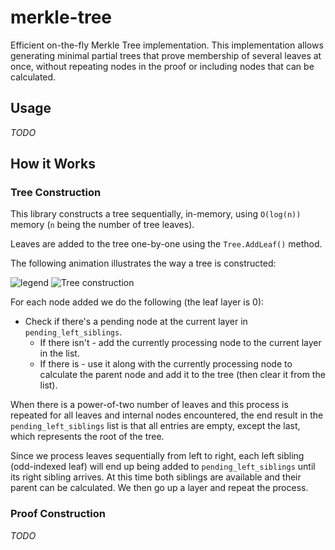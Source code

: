 # merkle-tree
Efficient on-the-fly Merkle Tree implementation. This implementation allows generating minimal partial trees that prove 
membership of several leaves at once, without repeating nodes in the proof or including nodes that can be calculated.

## Usage
_TODO_

## How it Works
### Tree Construction
This library constructs a tree sequentially, in-memory, using `O(log(n))` memory (`n` being the number of tree leaves).

Leaves are added to the tree one-by-one using the `Tree.AddLeaf()` method.

The following animation illustrates the way a tree is constructed:

![legend](readme_assets/Tree%20construction%20legend.svg)
![Tree construction](readme_assets/Tree%20construction.gif)

For each node added we do the following (the leaf layer is 0):
- Check if there's a pending node at the current layer in `pending_left_siblings`.
  - If there isn't - add the currently processing node to the current layer in the list.
  - If there is - use it along with the currently processing node to calculate the parent node and add it to the tree 
  (then clear it from the list).

When there is a power-of-two number of leaves and this process is repeated for all leaves and internal nodes 
encountered, the end result in the `pending_left_siblings` list is that all entries are empty, except the last, which 
represents the root of the tree.

Since we process leaves sequentially from left to right, each left sibling (odd-indexed leaf) will end up being added
to `pending_left_siblings` until its right sibling arrives. At this time both siblings are available and their parent
can be calculated. We then go up a layer and repeat the process.

### Proof Construction
_TODO_
